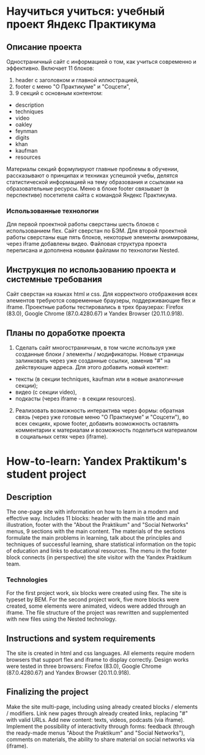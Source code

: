 # Научиться учиться: учебный проект Яндекс Практикума

## Описание проекта
Одностраничный сайт с информацией о том, как учиться современно и эффективно. Включает 11 блоков:
1. header с заголовком и главной иллюстрацией,
2. footer с меню "О Практикуме" и "Соцсети",
3. 9 секций с основным контентом:

* description
* techniques
* video
* oakley
* feynman
* digits
* khan
* kaufman
* resources

Материалы секций формулируют главные проблемы в обучении, рассказывают о принципах и техниках успешной учебы, делятся статистической информацией на тему образования и ссылками на образовательные ресурсы. Меню в блоке footer связывает (в перспективе) посетителя сайта с командой Яндекс Практикума.

### Использованные технологии
Для первой проектной работы сверстаны шесть блоков с использованием flex. Сайт сверстан по БЭМ.
Для второй проектной работы сверстаны еще пять блоков, некоторые элементы анимированы, через iframe добавлены видео. Файловая структура проекта переписана и дополнена новыми файлами по технологии Nested.

## Инструкция по использованию проекта и системные требования
Сайт сверстан на языках html и css. Для корректного отображения всех элементов требуются современные браузеры, поддерживающие flex и iframe. Проектные работы тестировались в трех браузерах: Firefox (83.0), Google Chrome (87.0.4280.67) и Yandex Browser (20.11.0.918).

## Планы по доработке проекта
1. Сделать сайт многостраничным, в том числе используя уже созданные блоки / элементы / модификаторы. Новые страницы залинковать через уже созданные ссылки, заменив "#" на действующие адреса. Для этого добавить новый контент:
* тексты (в секции techniques, kaufman или в новые аналогичные секции);
* видео (с секции video),
* подкасты (через iframe - в секции resources).
2. Реализовать возможность интерактива через формы: обратная связь (через уже готовые меню "О Практикуме" и "Соцсети"), во всех секциях, кроме footer, добавить возможность оставлять комментарии к материалам и возможность поделиться материалом в социальных сетях через (iframe).

# How-to-learn: Yandex Praktikum's student project
## Description
The one-page site with information on how to learn in a modern and effective way. Includes 11 blocks: header with the main title and main illustration, footer with the "About the Praktikum" and "Social Networks" menus, 9 sections with the main content.
The materials of the sections formulate the main problems in learning, talk about the principles and techniques of successful learning, share statistical information on the topic of education and links to educational resources. The menu in the footer block connects (in perspective) the site visitor with the Yandex Praktikum team.

### Technologies
For the first project work, six blocks were created using flex. The site is typeset by BEM.
For the second project work, five more blocks were created, some elements were animated, videos were added through an iframe. The file structure of the project was rewritten and supplemented with new files using the Nested technology.

## Instructions and system requirements
The site is created in html and css languages. All elements require modern browsers that support flex and iframe to display correctly. Design works were tested in three browsers: Firefox (83.0), Google Chrome (87.0.4280.67) and Yandex Browser (20.11.0.918).

## Finalizing the project
Make the site multi-page, including using already created blocks / elements / modifiers. Link new pages through already created links, replacing "#" with valid URLs.
Add new content: texts, videos, podcasts (via iframe). Implement the possibility of interactivity through forms: feedback (through the ready-made menus "About the Praktikum" and "Social Networks"), comments on materials, the ability to share material on social networks via (iframe).
